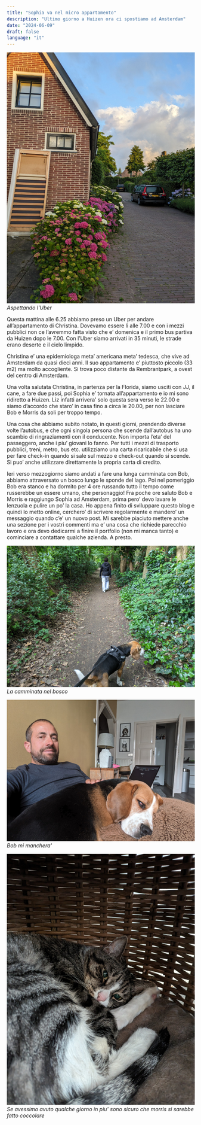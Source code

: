 ```yaml
---
title: "Sophia va nel micro appartamento"
description: "Ultimo giorno a Huizen ora ci spostiamo ad Amsterdam"
date: "2024-06-09"
draft: false
language: "it"
---
```


![Stradina con ortensie](../../../../assets/images/post-4/pic-1.jpg)
_Aspettando l'Uber_

Questa mattina alle 6.25 abbiamo preso un Uber per andare all’appartamento di Christina. Dovevamo essere lì alle 7.00 e con i mezzi pubblici non ce l’avremmo fatta visto che e’ domenica e il primo bus partiva da Huizen dopo le 7.00.
Con l’Uber siamo arrivati in 35 minuti, le strade erano deserte e il cielo limpido.

Christina e’ una epidemiologa meta’ americana meta’ tedesca, che vive ad Amsterdam da quasi dieci anni.
Il suo appartamento e’ piuttosto piccolo (33 m2) ma molto accogliente. Si trova poco distante da Rembrantpark, a ovest del centro di Amsterdam.

Una volta salutata Christina, in partenza per la Florida, siamo usciti con JJ, il cane, a fare due passi, poi Sophia e’ tornata all’appartamento e io mi sono ridiretto a Huizen. Liz infatti arrivera’ solo questa sera verso le 22.00 e siamo d’accordo che staro’ in casa fino a circa le 20.00, per non lasciare Bob e Morris da soli per troppo tempo.

Una cosa che abbiamo subito notato, in questi giorni, prendendo diverse volte l’autobus, e che ogni singola persona che scende dall’autobus ha uno scambio di ringraziamenti con il conducente. Non importa l’eta’ del passeggero, anche i piu’ giovani lo fanno.
Per tutti i mezzi di trasporto pubblici, treni, metro, bus etc. utilizziamo una carta ricaricabile che si usa per fare check-in quando si sale sul mezzo e check-out quando si scende.
Si puo’ anche utilizzare direttamente la propria carta di credito.

Ieri verso mezzogiorno siamo andati a fare una lunga camminata con Bob, abbiamo attraversato un bosco lungo le sponde del lago.
Poi nel pomeriggio Bob era stanco e ha dormito per 4 ore russando tutto il tempo come russerebbe un essere umano, che personaggio!
Fra poche ore saluto Bob e Morris e raggiungo Sophia ad Amsterdam, prima pero’ devo lavare le lenzuola e pulire un po’ la casa.
Ho appena finito di sviluppare questo blog e quindi lo metto online, cerchero’ di scrivere regolarmente e mandero’ un messaggio quando c’e’ un nuovo post.
Mi sarebbe piaciuto mettere anche una sezione per i vostri commenti ma e’ una cosa che richiede parecchio lavoro e ora devo dedicarmi a finire il portfolio (non mi manca tanto) e cominciare a contattare qualche azienda.
A presto.

![Camminata nel bosco](../../../../assets/images/post-4/pic-2.jpg)
_La camminata nel bosco_

![Al lavoro sul divano con a fianco il cane Bob](../../../../assets/images/post-4/pic-3.jpg)
_Bob mi manchera'_

![Morris, il gatto, nel suo cestino](../../../../assets/images/post-4/pic-4.jpg)
_Se avessimo avuto qualche giorno in piu' sono sicuro che morris si sarebbe fatto coccolare_
